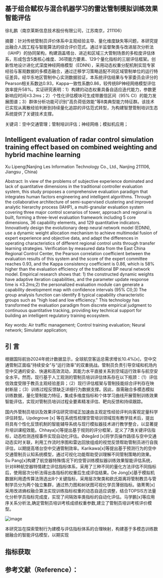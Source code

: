 ## 基于组合赋权与混合机器学习的雷达管制模拟训练效果智能评估
徐礼鹏（南京莱斯信息技术股份有限公司，江苏南京，211106）

摘要：针对传统管制员评价体系中主观经验主导、量化维度缺失等问题，本研究提出融合人因工程与智能算法的综合评价范式。通过半监督聚类与改进层次分析法（IAHP）的协同架构，构建涵盖塔台、进近和区域三大管制场景的多粒度评估体系，形成包含5类核心维度、36项能力要素、129个量化指标的三层评估框架。创新性地设计进化式深度神经网络模型（EDNN），采用动态权重分配机制实现专家经验与客观数据的多模态融合，通过迁移学习策略适配不同区域管制单位的运行特征差异。经华东地区管制中心实测数据验证，本系统评估结果与专家委员会评分的Pearson相关系数达0.93，Kappa一致性系数0.86，较传统BP神经网络模型评估效率提升58%。实证研究表明：1）构建的动态权重具备自适应迭代能力，参数更新响应时间≤3.2ms；2）个性化评估模块可生成带置信区间（95% CI）的能力发展图谱；3）群体分析功能可识别"高负荷低效能"等8类典型能力特征群。该技术已实现从离散经验判断到持续量化追踪的评估范式转型，为构建智慧管制培训生态系统提供了关键技术支撑。

关键词：空中交通管理；管制培训评估；神经网络；模拟机应用； 

## Intelligent evaluation of radar control simulation training effect based on combined weighting and hybrid machine learning
Xu Lipeng(Nanjing Les Information Technology Co., Ltd., Nanjing 211106, Jiangsu , China)

Abstract: In view of the problems of subjective experience dominated and lack of quantitative dimensions in the traditional controller evaluation system, this study proposes a comprehensive evaluation paradigm that integrates human factors engineering and intelligent algorithms. Through the collaborative architecture of semi-supervised clustering and improved analytic hierarchy process (IAHP), a multi-granular evaluation system covering three major control scenarios of tower, approach and regional is built, forming a three-level evaluation framework including 5 core dimensions, 36 capability elements, and 129 quantitative indicators. Innovatively design the evolutionary deep neural network model (EDNN), use a dynamic weight allocation mechanism to achieve multimodal fusion of expert experience and objective data, and adapt the differences in operating characteristics of different regional control units through transfer learning strategies. Verification by measured data from the East China Regional Control Center, the Pearson correlation coefficient between the evaluation results of this system and the score of the expert committee reaches 0.93, and the Kappa consistency coefficient is 0.86, which is 58% higher than the evaluation efficiency of the traditional BP neural network model. Empirical research shows that: 1) the constructed dynamic weights have adaptive iteration capabilities, and the parameter update response time is ≤3.2ms;2) the personalized evaluation module can generate a capability development map with confidence intervals (95% CI);3) The group analysis function can identify 8 typical capability characteristic groups such as "high load and low efficiency." This technology has transformed the evaluation paradigm from discrete empirical judgment to continuous quantitative tracking, providing key technical support for building an intelligent regulatory training ecosystem.

Key words: Air traffic management; Control training evaluation; Neural network; Simulator application;

## 引  言
根据国际航协2024年统计数据显示，全球航空客运总需求增长10.4%[x]，空中交通管制正面临“持续安全”与“运行效率”的双重挑战。管制员负责引导空域和机场内空中交通的安全、快速和高效流动，其能力水平直接关系到空域运行效率与航空安全水平。然而，现行基于人工观测的管制员培训评估体系存在以下瓶颈：（1）评估信效度受限于教员主观经验差异；（2）现行评估框架与管制技能综合评判存在映射断层；（3）训练过程反馈缺乏详细行为数据支撑。因此，亟需融合多模态模拟训练数据，量化管制能力特征，集成多维度指标和个体学习曲线开展管制训练效果智能评估，实现对管制员培训过程全要素精准评估、靶向反馈和持续跟踪。

国内外管制员培训及效果评估研究领域正加速由主观定性经验评判向客观定量科学评估转型。Updegrove [x] 等在系统性梳理空管培训领域现有教学技术后，提出将具有个性化反馈机制的智能辅导系统与现行模拟器技术进行教学整合，以显著提升培训课程效能。Chhaya[x]等提出基于规则的评分框架，定义了7类关键评估指标，动态检测违规事件实现自动化评估。Ødegård [x]将学员操作路径与空中交通动态实时关联，利用工作流时序图和雷达回放组成的视觉反馈帮助管制员进行自我评估，以期提高塔台空中交通管制效率。Karikawa[x]等提出基于预测行为的空中交通管制员认知系统模型，通过可视化功能帮助受训理解不同管制策略的效果。Su Pang[x]构建了航空器特殊情况下的空管训练模拟器训练效果智能评估系统，针对8种航空器特情建立评估指标体系，采用了三种不同的量化方法评估不同指标后，使用层次分析法得出各指标的权重后生成评估结果。De Jong[x]基于模拟机数据利用遗传算法筛选出8个关键指标，采用层次聚类和欧氏距离将管制教员与管制学员分为两个独立集群，通过热力图和树状图可视化学员薄弱指标。骆菁菁[x]采用改进熵权融合算法实现训练指标权重的动态自适应调整，结合TOPSIS方法量化分析学员指标完成度，实现了间隔效率类指标的自动化评估。马学鹏[x]等应用序关系分析法,确定管制员培训考核成绩权重参数,建立了管制员培训考核评价模型。

![image](https://github.com/user-attachments/assets/2ab690e6-deaf-4b22-8967-61bbab6cd552)


本研究旨在探索管制行为建模与评估指标体系的合理映射，构建基于多模态训练数据融合的智能评估模型，以期实现

## 指标获取


























## 参考文献（Reference）：






